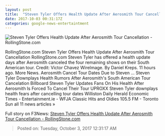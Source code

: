 ```yaml
---
layout: post
title:  "Steven Tyler Offers Health Update After Aerosmith Tour Cancellation - RollingStone.com"
date: 2017-10-03 00:31:17Z
categories: google-news-entertaintment
---
```


![Steven Tyler Offers Health Update After Aerosmith Tour Cancellation - RollingStone.com](http://img.wennermedia.com/social/gettyimages-618706584-73e7cd36-9af7-4259-b667-88da0e53dcfe.jpg)

RollingStone.com Steven Tyler Offers Health Update After Aerosmith Tour Cancellation RollingStone.com Steven Tyler has offered a health update days after Aerosmith canceled the four remaining shows on their South American tour. Credit: Victor Chavez WireImage. By Daniel Kreps. 11 hours ago. More News. Aerosmith Cancel Tour Dates Due to Steven ... Steven Tyler Downplays Health Rumors After Aerosmith's South American Tour Cancelation Billboard Steven Tyler Updates Fans On His Health After Aerosmith Is Forced To Cancel Their Tour UPROXX Steven Tyler downplays health fears after cancelling tour dates Williston Daily Herald Economic Times - Entertainment.ie - WFJA Classic Hits and Oldies 105.5 FM - Toronto Sun all 11 news articles »


Full story on F3News: [Steven Tyler Offers Health Update After Aerosmith Tour Cancellation - RollingStone.com](http://www.f3nws.com/n/hcqCHB)

> Posted on: Tuesday, October 3, 2017 12:31:17 AM
